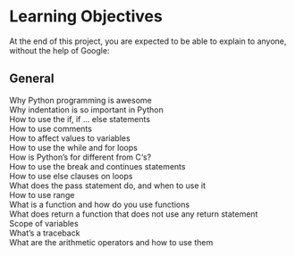 <h1>Learning Objectives</h1>
At the end of this project, you are expected to be able to explain to anyone, without the help of Google:

<h2>General</h2>
<p>Why Python programming is awesome<br>
Why indentation is so important in Python<br>
How to use the if, if ... else statements<br>
How to use comments<br>
How to affect values to variables<br>
How to use the while and for loops<br>
How is Python’s for different from C‘s?<br>
How to use the break and continues statements<br>
How to use else clauses on loops<br>
What does the pass statement do, and when to use it<br>
How to use range<br>
What is a function and how do you use functions<br>
What does return a function that does not use any return statement<br>
Scope of variables<br>
What’s a traceback<br>
What are the arithmetic operators and how to use them
</p>
